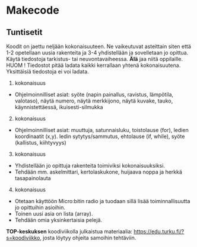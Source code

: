 # Makecode

## Tuntisetit

Koodit on jaettu neljään kokonaisuuteen. Ne vaikeutuvat asteittain siten että 1-2 opetellaan uusia rakenteita ja 3-4 yhdistellään ja sovelletaan jo opittua. Käytä tiedostoja tarkistus- tai neuvontavaiheessa. **Älä** jaa niitä oppilaille. HUOM ! Tiedostot pitää ladata kaikki kerrallaan yhtenä kokonaisuutena. Yksittäisiä tiedostoja ei voi ladata.

1. kokonaisuus

* Ohjelmoinnilliset asiat: syöte (napin painallus, ravistus, lämpötila, valotaso), näytä numero, näytä merkkijono, näytä kuvake, tauko, käynnistettäessä, ikuisesti-silmukka
  
2. kokonaisuus

* Ohjelmoinnilliset asiat: muuttuja, satunnaisluku, toistolause (for), ledien koordinaatit (x,y). ledin sytytys/sammutus, ehtolause (if, while), syöte (kallistus, kiihtyvyys)

3. kokonaisuus

* Yhdistellään jo opittuja rakenteita toimiviksi kokonaisuuksiksi.
* Tehdään mm. askelmittari, kertolaskukone, huijaava noppa ja herkkä tasapainolauta

4. kokonaisuus

* Otetaan käyttöön Micro:bitin radio ja tuodaan sillä lisää toiminnallisuutta jo opittuihin asioihin.
* Toinen uusi asia on lista (array).
* Tehdään omia yksinkertaisia pelejä.

**TOP-keskuksen** koodiviikolla julkaistua materiaalia: https://edu.turku.fi/?s=koodiviikko, josta löytyy ohjeita samoihin tehtäviin.
